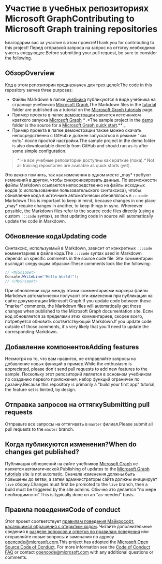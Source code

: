 # <a name="contributing-to-microsoft-graph-training-repositories"></a><span data-ttu-id="1eef1-101">Участие в учебных репозиториях Microsoft Graph</span><span class="sxs-lookup"><span data-stu-id="1eef1-101">Contributing to Microsoft Graph training repositories</span></span>

<span data-ttu-id="1eef1-102">Благодарим вас за участие в этом проекте!</span><span class="sxs-lookup"><span data-stu-id="1eef1-102">Thank you for contributing to this project!</span></span> <span data-ttu-id="1eef1-103">Перед отправкой запроса на запрос на оттягку необходимо учесть следующее.</span><span class="sxs-lookup"><span data-stu-id="1eef1-103">Before submitting your pull request, be sure to consider the following.</span></span>

## <a name="overview"></a><span data-ttu-id="1eef1-104">Обзор</span><span class="sxs-lookup"><span data-stu-id="1eef1-104">Overview</span></span>

<span data-ttu-id="1eef1-105">Код в этом репозитории предназначен для трех целей:</span><span class="sxs-lookup"><span data-stu-id="1eef1-105">The code in this repository serves three purposes:</span></span>

- <span data-ttu-id="1eef1-106">Файлы Markdown в папке [учебника](/tutorial) публикуются в виде учебника на странице учебников [Microsoft Graph.](https://docs.microsoft.com/graph/tutorials)</span><span class="sxs-lookup"><span data-stu-id="1eef1-106">The Markdown files in the [tutorial](/tutorial) folder are published as a tutorial on the [Microsoft Graph tutorials](https://docs.microsoft.com/graph/tutorials) page.</span></span>
- <span data-ttu-id="1eef1-107">Пример проекта в папке [демонстрации](/demo) является источником краткого запуска [Microsoft Graph](https://developer.microsoft.com/graph/quick-start) *\** .\*</span><span class="sxs-lookup"><span data-stu-id="1eef1-107">The sample project in the [demo](/demo) folder is the source for a [Microsoft Graph quick start](https://developer.microsoft.com/graph/quick-start).\**\** _</span></span>
- <span data-ttu-id="1eef1-108">Пример проекта в папке демонстрации также можно скачать непосредственно с GitHub и должен запускаться в режиме "как есть" после простой настройки.</span><span class="sxs-lookup"><span data-stu-id="1eef1-108">The sample project in the demo folder is also downloadable directly from GitHub and should run as-is after some simple configuration.</span></span>

> <span data-ttu-id="1eef1-109">_*\**_ Не все учебные репозитории доступны как краткие (пока).</span><span class="sxs-lookup"><span data-stu-id="1eef1-109">_*\**_ Not all training repositories are available as quick starts (yet).</span></span>

<span data-ttu-id="1eef1-110">Это важно помнить, так как изменения в одном месте _may\* требуют изменений в другом, чтобы синхронизировать данные. По возможности файлы Markdown ссылаются непосредственно на файлы исходных кодов (с использованием пользовательского синтаксиса), чтобы обновление кода в источнике автоматически обновлялось в `:::code` Markdown.</span><span class="sxs-lookup"><span data-stu-id="1eef1-110">This is important to keep in mind, because changes in one place _may\* require changes in another, to keep things in sync. Whereever possible, the Markdown files refer to the source code files directly (using a custom `:::code` syntax), so that updating code in source will automatically update the code in Markdown.</span></span>

## <a name="updating-code"></a><span data-ttu-id="1eef1-111">Обновление кода</span><span class="sxs-lookup"><span data-stu-id="1eef1-111">Updating code</span></span>

<span data-ttu-id="1eef1-112">Синтаксис, используемый в Markdown, зависит от конкретных `:::code` комментариев в файле кода.</span><span class="sxs-lookup"><span data-stu-id="1eef1-112">The `:::code` syntax used in Markdown depends on specific comments in the source code file.</span></span> <span data-ttu-id="1eef1-113">Эти комментарии выглядят следующим образом:</span><span class="sxs-lookup"><span data-stu-id="1eef1-113">These comments look like the following:</span></span>

```csharp
// <MySnippet>
Console.WriteLine("Hello World!");
// </MySnippet>
```

<span data-ttu-id="1eef1-114">При обновлении кода между этими комментариями маркера файлы Markdown автоматически получают эти изменения при публикации на сайте документации Microsoft Graph.</span><span class="sxs-lookup"><span data-stu-id="1eef1-114">If you update code between these "marker" comments, the Markdown files will automatically get those changes when published to the Microsoft Graph documentation site.</span></span> <span data-ttu-id="1eef1-115">Если код обновляется за пределами этих комментариев, скорее всего, потребуется обновить соответствующий Markdown.</span><span class="sxs-lookup"><span data-stu-id="1eef1-115">If you update code outside of those comments, it's very likely that you'll need to update the corresponding Markdown.</span></span>

## <a name="adding-features"></a><span data-ttu-id="1eef1-116">Добавление компонентов</span><span class="sxs-lookup"><span data-stu-id="1eef1-116">Adding features</span></span>

<span data-ttu-id="1eef1-117">Несмотря на то, что вам нравится, не отправляйте запросы на добавление новых функций в пример.</span><span class="sxs-lookup"><span data-stu-id="1eef1-117">While the enthusiasm is appreciated, please don't send pull requests to add new features to the sample.</span></span> <span data-ttu-id="1eef1-118">Поскольку этот репозиторий является в основном учебником по созданию первого приложения, набор функций ограничен по дизайну.</span><span class="sxs-lookup"><span data-stu-id="1eef1-118">Because this repository is primarily a "build your first app" tutorial, the feature set is limited, by design.</span></span>

## <a name="submitting-pull-requests"></a><span data-ttu-id="1eef1-119">Отправка запросов на оттягку</span><span class="sxs-lookup"><span data-stu-id="1eef1-119">Submitting pull requests</span></span>

<span data-ttu-id="1eef1-120">Отправьте все запросы на оттягивать в `master` филиал.</span><span class="sxs-lookup"><span data-stu-id="1eef1-120">Please submit all pull requests to the `master` branch.</span></span>

## <a name="when-do-changes-get-published"></a><span data-ttu-id="1eef1-121">Когда публикуются изменения?</span><span class="sxs-lookup"><span data-stu-id="1eef1-121">When do changes get published?</span></span>

<span data-ttu-id="1eef1-122">Публикация обновлений на сайте учебников [Microsoft Graph](https://docs.microsoft.com/graph/tutorials) не является автоматической.</span><span class="sxs-lookup"><span data-stu-id="1eef1-122">Publishing of updates to the [Microsoft Graph tutorials](https://docs.microsoft.com/graph/tutorials) site is not automatic.</span></span> <span data-ttu-id="1eef1-123">Сначала изменения должны быть повышены до ветви, а затем администраторы сайта должны инициирует `live` сборку.</span><span class="sxs-lookup"><span data-stu-id="1eef1-123">Changes must first be promoted to the `live` branch, then a build must be triggered by the site admins.</span></span> <span data-ttu-id="1eef1-124">Обычно это делается "по мере необходимости".</span><span class="sxs-lookup"><span data-stu-id="1eef1-124">This is typically done on an "as-needed" basis.</span></span>

## <a name="code-of-conduct"></a><span data-ttu-id="1eef1-125">Правила поведения</span><span class="sxs-lookup"><span data-stu-id="1eef1-125">Code of conduct</span></span>

<span data-ttu-id="1eef1-p106">Этот проект соответствует [правилам поведения Майкрософт, касающимся обращения с открытым кодом](https://opensource.microsoft.com/codeofconduct/). Читайте дополнительные сведения в [разделе вопросов и ответов по правилам поведения](https://opensource.microsoft.com/codeofconduct/faq/) или отправляйте новые вопросы и замечания по адресу [opencode@microsoft.com](mailto:opencode@microsoft.com).</span><span class="sxs-lookup"><span data-stu-id="1eef1-p106">This project has adopted the [Microsoft Open Source Code of Conduct](https://opensource.microsoft.com/codeofconduct/). For more information see the [Code of Conduct FAQ](https://opensource.microsoft.com/codeofconduct/faq/) or contact [opencode@microsoft.com](mailto:opencode@microsoft.com) with any additional questions or comments.</span></span>
